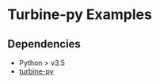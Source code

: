 # Turbine-py Examples

## Dependencies 
- Python > v3.5
- [turbine-py](https://github.com/meroxa/turbine-py)

 